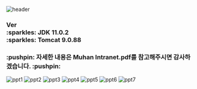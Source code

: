 ![header](https://capsule-render.vercel.app/api?type=Waving&color=auto&height=300&section=header&text=Hello%20World!&fontSize=40&desc=I'm%20Seo%20Young)

<h3> Ver <br>
   :sparkles: JDK 11.0.2 <br>
   :sparkles: Tomcat 9.0.88</h3>




<h3>:pushpin: 자세한 내용은 Muhan Intranet.pdf를 참고해주시면 감사하겠습니다. :pushpin:</h3>


![ppt1](https://github.com/szoee/muhan_intranet/assets/155424048/ecfa4ff3-af15-4e65-9e3b-353d8055d802)
![ppt2](https://github.com/szoee/muhan_intranet/assets/155424048/3c367123-4bc7-4cf6-8fbe-f082af3225e2)
![ppt3](https://github.com/szoee/muhan_intranet/assets/155424048/9e0e830d-8bba-4a27-bf9f-e8ef6246fef8)
![ppt4](https://github.com/szoee/muhan_intranet/assets/155424048/db030cba-1d5c-4778-b3f1-6f385b728462)
![ppt5](https://github.com/szoee/muhan_intranet/assets/155424048/9298c337-c467-474e-b2fc-b7a7fb611628)
![ppt6](https://github.com/szoee/muhan_intranet/assets/155424048/78bd2356-f843-49ce-bf0b-3a021b0f1948)
![ppt7](https://github.com/szoee/muhan_intranet/assets/155424048/3e796d1a-ee69-4628-b0a6-f836e33cfd21)
